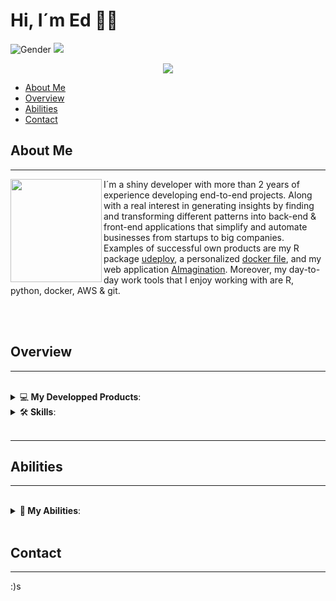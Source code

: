 # Hi, I´m Ed 🤖🦾

![Gender](https://img.shields.io/badge/gender-%F0%9F%A4%B5-lightgrey) ![](https://visitor-badge.glitch.me/badge?page_id=github.com/1Edtrujillo1)

<p align='center'><img src="https://www.dropbox.com/s/m00fwz360fhequ0/font_presentation_edit.png?dl=0&raw=1"></p>

* [About Me](#about-me)
* [Overview](#overview)
* [Abilities](#abilities)
* [Contact](#contact)

## About Me
---
<a href="https://github.com/1Edtrujillo1"><img align="left" width="146" height="165" src="https://www.dropbox.com/s/los348zocisifeq/guyGIT.gif?dl=0&raw=1"></a> 

I´m a shiny developer with more than 2 years of experience developing end-to-end projects. Along with a real interest in generating insights by finding and transforming different patterns into back-end & front-end applications that simplify and automate businesses from startups to big companies. Examples of successful own products are my R package [udeploy](https://github.com/1Edtrujillo1/udeploy), a personalized [docker file](https://hub.docker.com/r/1edtrujillo1/aimagination), and my web application [AImagination](http://ed.aijetv.com/). Moreover, my day-to-day work tools that I enjoy working with are R, python, docker, AWS & git.

<br><br>

## Overview
---

<br>

<details>
  <summary>💻<b> My Developped Products</b>:</summary>
<br>
<!--START_SECTION:products-->

**1. ✅ R Package:**

<a href="https://github.com/1Edtrujillo1/udeploy"><p align='center'><img width="190" height="200" src="https://www.dropbox.com/s/2m1lpfo7rc7tnf3/udeploy.png?dl=0&raw=1"></p></a>

**2. ✅ AImagination Docker File:**

<a href="https://hub.docker.com/r/1edtrujillo1/aimagination"><p align='center'><img width="150" height="150" src="https://brunocapuano.files.wordpress.com/2016/06/swarmnado.gif"></p></a>

**3. ✅ AImagination Personal App:**

<a href="http://ed.aijetv.com/"><p align='center'><img width="150" height="150" src="https://www.dropbox.com/s/ubtps4wlc2gl9ah/AImagination.png?dl=0&raw=1"></p></a>

<!--END_SECTION:products-->
</details>  

<details>
  <summary>🛠<b> Skills</b>:</summary>
<br>
<!--START_SECTION:skills-->
 
<table>
  <tr>
    <td align="center" width="96">
        <img src="https://www.dropbox.com/s/1o6dg2byhij3d1b/R.png?dl=0&raw=1" width="48" height="48" alt="R" />
      <br>R
    </td>
    <td align="center" width="96">
        <img src="https://i0.wp.com/learn.onemonth.com/wp-content/uploads/2019/07/image2-1.png?fit=600%2C315&ssl=1" width="70" height="48" alt="SQL" />
      <br>SQL
    </td>
    <td align="center" width="96">
        <img src="https://upload.wikimedia.org/wikipedia/commons/thumb/c/c3/Python-logo-notext.svg/768px-Python-logo-notext.svg.png" width="48" height="48" alt="Python" />
      <br>Python
    </td>
    <td align="center" width="96">
        <img src="https://www.dropbox.com/s/me3sk8otdybhn39/git.png?dl=0&raw=1" width="48" height="48" alt="git" />
      <br>Git
    </td>
    <td align="center" width="96">
        <img src="https://www.dropbox.com/s/m22e7yefupf170p/docker.png?dl=0&raw=1" width="80" height="60" alt="Docker" />
      <br>Docker
    </td>
  </tr>
  <tr>
    <td align="center" width="96"> 
        <img src="https://www.dropbox.com/s/yngq2e3jh5fulqm/css.png?dl=0&raw=1" width="55" height="50" alt="R" />
      <br>CSS
    </td>
    <td align="center" width="96">
        <img src="https://www.dropbox.com/s/1w1kuyf4c5dkych/boostrap.png?dl=0&raw=1" width="48" height="48" alt="R" />
      <br>Boostrap
    </td>
    <td align="center"  width="96">
        <img src="https://www.dropbox.com/s/z6dcxdp3ojq2szv/aws.png?dl=0&raw=1" width="48" height="48" alt="R" />
      <br>AWS
    </td>
    <td align="center"  width="96">
        <img src="https://www.dropbox.com/s/z01ci8keth4z5xm/mongoDB.png?dl=0&raw=1" width="48" height="48" alt="R" />
      <br>mongoDB
    </td>
    <td align="center" width="96">
        <img src="https://raw.githubusercontent.com/PowerShell/PowerShell/master/assets/ps_black_128.svg" width="48" height="48" alt="Powershell" />
      <br>Shell
    </td>
  </tr>
</table>

<!--END_SECTION:skills-->
</details>  
  
<br>

---

## Abilities
---
<br>

<details>
  <summary>🧬<b> My Abilities</b>:</summary>
<br>
<!--START_SECTION:abilities-->

<img align="center" src="https://github-readme-stats.vercel.app/api?username=1Edtrujillo1&show_icons=true&include_all_commits=true&theme=radical" alt="TheAbbie's github stats" />

<br><br>

<img align="center" src="https://github-readme-stats.vercel.app/api/top-langs/?username=1Edtrujillo1&layout=compact&theme=radical" />

<br><br>

<a href="https://github.com/1Edtrujillo1/github-readme-activity-graph"><img alt="DenverCoder1's Activity Graph" src="https://activity-graph.herokuapp.com/graph?username=1Edtrujillo1&bg_color=1F222E&color=F8D866&line=F85D7F&point=FFFFFF&hide_border=true" /></a>

<!--END_SECTION:abilities-->
</details>  

<br>

## Contact
---

:)s


